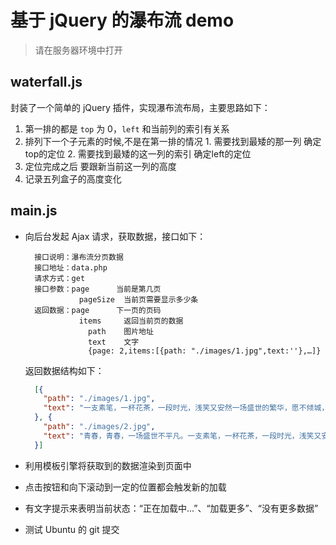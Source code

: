 # 基于 jQuery 的瀑布流 demo

> 请在服务器环境中打开

## waterfall.js

封装了一个简单的 jQuery 插件，实现瀑布流布局，主要思路如下：

  1. 第一排的都是 `top` 为 0，`left` 和当前列的索引有关系
  2. 排列下一个子元素的时候,不是在第一排的情况
    1. 需要找到最矮的那一列  确定top的定位
    2. 需要找到最矮的这一列的索引  确定left的定位
  3. 定位完成之后 要跟新当前这一列的高度
  4. 记录五列盒子的高度变化

## main.js

- 向后台发起 Ajax 请求，获取数据，接口如下：

  ```
    接口说明：瀑布流分页数据
    接口地址：data.php
    请求方式：get
    接口参数：page      当前是第几页    
              pageSize  当前页需要显示多少条
    返回数据：page      下一页的页码
              items     返回当前页的数据
                path    图片地址
                text    文字
                {page: 2,items:[{path: "./images/1.jpg",text:''},…]}
  ```
  
  返回数据结构如下：

  ```json
    [{
      "path": "./images/1.jpg",
      "text": "一支素笔，一杯花茶，一段时光，浅笑又安然一场盛世的繁华，愿不倾城，不倾国，只倾我所有。只为过简单安稳的生活，单纯不平凡。一支素笔，一杯花茶，一段时光，浅笑又安然。早安！"
    }, {
      "path": "./images/2.jpg",
      "text": "青春，青春，一场盛世不平凡。一支素笔，一杯花茶，一段时光，浅笑又安然一场盛世的繁华，愿不倾城，不倾国，只倾我所有。只为过简单安稳的生活，单纯不平凡。一支素笔，一杯花茶，一段时光，浅笑又安然。早安！"
    }]
  ```

- 利用模板引擎将获取到的数据渲染到页面中

- 点击按钮和向下滚动到一定的位置都会触发新的加载

- 有文字提示来表明当前状态：“正在加载中...”、“加载更多”、“没有更多数据”

- 测试 Ubuntu 的 git 提交
